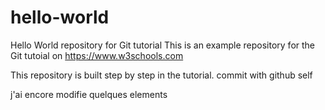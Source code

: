 # hello-world
Hello World repository for Git tutorial
This is an example repository for the Git tutoial on https://www.w3schools.com

This repository is built step by step in the tutorial.
commit with github self


j'ai encore modifie quelques elements
